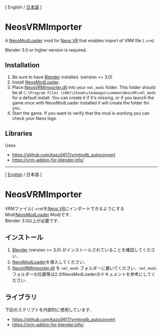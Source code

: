 <a name="en" />

[ English / [日本語](#ja_JP) ]

# NeosVRMImporter

A [NeosModLoader](https://github.com/zkxs/NeosModLoader) mod for [Neos VR](https://neos.com/) that enables import of VRM file (`.vrm`)

Blender 3.0 or higher version is required.

## Installation
1. Be sure to have [Blender](https://www.blender.org/) installed. (version >= 3.0)
2. Install [NeosModLoader](https://github.com/zkxs/NeosModLoader).
3. Place [NeosVRMImporter.dll](https://github.com/hantabaru1014/NeosVRMImporter/releases/latest/download/NeosVRMImporter.dll) into your `nml_mods` folder. This folder should be at `C:\Program Files (x86)\Steam\steamapps\common\NeosVR\nml_mods` for a default install. You can create it if it's missing, or if you launch the game once with NeosModLoader installed it will create the folder for you.
4. Start the game. If you want to verify that the mod is working you can check your Neos logs.

## Libraries
Uses:
- https://github.com/kazu0617/vrmtoglb_autoconvert
- https://vrm-addon-for-blender.info/

---

<a name="ja_JP" />

[ [English](#en) / 日本語 ]

# NeosVRMImporter

VRMファイル(`.vrm`)を[Neos VR](https://neos.com/)にインポートできるようにするMod([NeosModLoader](https://github.com/zkxs/NeosModLoader) Mod)です．  
Blender 3.0以上が必要です．

## インストール
1. [Blender](https://www.blender.org/) (version >= 3.0) がインストールされていることを確認してください．
2. [NeosModLoader](https://github.com/zkxs/NeosModLoader)を導入してください．
3. [NeosVRMImporter.dll](https://github.com/hantabaru1014/NeosVRMImporter/releases/latest/download/NeosVRMImporter.dll) を `nml_mods` フォルダーに置いてください．`nml_mods`フォルダーの位置等は2.のNeosModLoaderのドキュメントを参考にしてください．

## ライブラリ
下記のスクリプトを内部的に使用しています．
- https://github.com/kazu0617/vrmtoglb_autoconvert
- https://vrm-addon-for-blender.info/
